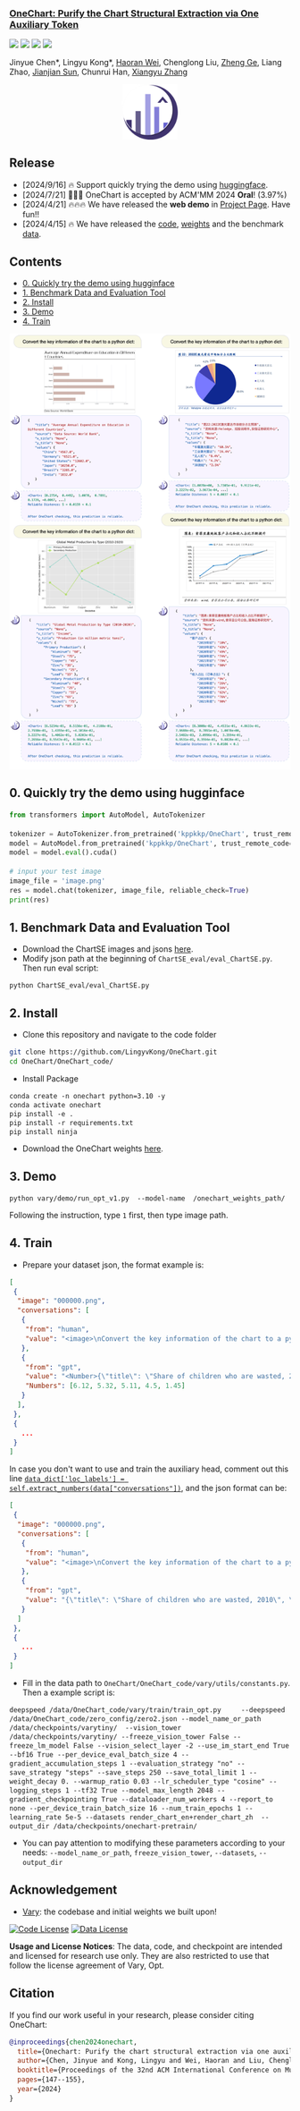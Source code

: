 <h3><a href="https://github.com/LingyvKong/OneChart/blob/main/OneChart_paper.pdf">OneChart: Purify the Chart Structural Extraction via One Auxiliary Token</a></h3>
<a href="http://arxiv.org/abs/2404.09987"><img src="https://img.shields.io/badge/Paper-PDF-orange"></a> 
<a href="https://onechartt.github.io/"><img src="https://img.shields.io/badge/Project-Page-Green"></a>
<a href='https://huggingface.co/kppkkp/OneChart/tree/main'><img src='https://img.shields.io/badge/%F0%9F%A4%97%20Hugging%20Face-Models-blue'></a>
<a href="https://zhuanlan.zhihu.com/p/692607557"><img src="https://img.shields.io/badge/zhihu-yellow"></a> 

Jinyue Chen*, Lingyu Kong*, [Haoran Wei](https://scholar.google.com/citations?user=J4naK0MAAAAJ&hl=en), Chenglong Liu, [Zheng Ge](https://joker316701882.github.io/), Liang Zhao, [Jianjian Sun](https://scholar.google.com/citations?user=MVZrGkYAAAAJ&hl=en), Chunrui Han, [Xiangyu Zhang](https://scholar.google.com/citations?user=yuB-cfoAAAAJ&hl=en)
	


<p align="center">
<img src="assets/logo.png" style="width: 100px" align=center>
</p>

## Release
- [2024/9/16] 🔥 Support quickly trying the demo using [huggingface](https://huggingface.co/kppkkp/OneChart/blob/main/README.md).
- [2024/7/21] 🎉🎉🎉 OneChart is accepted by ACM'MM 2024 **Oral**! (3.97%)
- [2024/4/21] 🔥🔥🔥 We have released the **web demo** in [Project Page](https://onechartt.github.io/). Have fun!!
- [2024/4/15] 🔥 We have released the [code](https://github.com/LingyvKong/OneChart), [weights](https://huggingface.co/kppkkp/OneChart/tree/main) and the benchmark [data](https://drive.google.com/drive/folders/1YmOvxq0DfOA9YKoyCZDjpnTIkPNoyegQ?usp=sharing). 


## Contents
- [0. Quickly try the demo using hugginface](#0-quickly-try-the-demo-using-hugginface)
- [1. Benchmark Data and Evaluation Tool](#1-benchmark-data-and-evaluation-tool)
- [2. Install](#2-install)
- [3. Demo](#3-demo)
- [4. Train](#4-train)

<p align="center">
<img src="assets/append_all.png" style="width: 700px" align=center>
</p>

## 0. Quickly try the demo using hugginface
```python
from transformers import AutoModel, AutoTokenizer

tokenizer = AutoTokenizer.from_pretrained('kppkkp/OneChart', trust_remote_code=True, use_fast=False, padding_side="right")
model = AutoModel.from_pretrained('kppkkp/OneChart', trust_remote_code=True, low_cpu_mem_usage=True, device_map='cuda')
model = model.eval().cuda()

# input your test image
image_file = 'image.png'
res = model.chat(tokenizer, image_file, reliable_check=True)
print(res)
```

## 1. Benchmark Data and Evaluation Tool
- Download the ChartSE images and jsons [here](https://drive.google.com/drive/folders/1YmOvxq0DfOA9YKoyCZDjpnTIkPNoyegQ?usp=sharing). 
- Modify json path at the beginning of `ChartSE_eval/eval_ChartSE.py`. Then run eval script:
   
```shell
python ChartSE_eval/eval_ChartSE.py
```

## 2. Install
- Clone this repository and navigate to the code folder
```bash
git clone https://github.com/LingyvKong/OneChart.git
cd OneChart/OneChart_code/
```
- Install Package
```Shell
conda create -n onechart python=3.10 -y
conda activate onechart
pip install -e .
pip install -r requirements.txt
pip install ninja
```
- Download the OneChart weights [here](https://huggingface.co/kppkkp/OneChart/tree/main). 
  
## 3. Demo
```Shell
python vary/demo/run_opt_v1.py  --model-name  /onechart_weights_path/
```
Following the instruction, type `1` first, then type image path.

## 4. Train
- Prepare your dataset json, the format example is:
```json
[
 {
  "image": "000000.png",
  "conversations": [
   {
    "from": "human",
    "value": "<image>\nConvert the key information of the chart to a python dict:"
   },
   {
    "from": "gpt",
    "value": "<Number>{\"title\": \"Share of children who are wasted, 2010\", \"source\": \"None\", \"x_title\": \"None\", \"y_title\": \"None\", \"values\": {\"Haiti\": \"6.12%\", \"Libya\": \"5.32%\", \"Morocco\": \"5.11%\", \"Lebanon\": \"4.5%\", \"Colombia\": \"1.45%\"}}",
    "Numbers": [6.12, 5.32, 5.11, 4.5, 1.45]
   }
  ],
 },
 {
   ...
 }
]
```
In case you don't want to use and train the auxiliary head, comment out this line [`data_dict['loc_labels'] = self.extract_numbers(data["conversations"])`](https://github.com/LingyvKong/OneChart/blob/868942ace688231ba74e7ab3f1fe028d6c4776c6/OneChart_code/vary/data/conversation_dataset_v1_with_number.py#L214), and the json format can be:
```json
[
 {
  "image": "000000.png",
  "conversations": [
   {
    "from": "human",
    "value": "<image>\nConvert the key information of the chart to a python dict:"
   },
   {
    "from": "gpt",
    "value": "{\"title\": \"Share of children who are wasted, 2010\", \"source\": \"None\", \"x_title\": \"None\", \"y_title\": \"None\", \"values\": {\"Haiti\": \"6.12%\", \"Libya\": \"5.32%\", \"Morocco\": \"5.11%\", \"Lebanon\": \"4.5%\", \"Colombia\": \"1.45%\"}}"
   }
  ]
 },
 {
   ...
 }
]
```

- Fill in the data path to `OneChart/OneChart_code/vary/utils/constants.py`. Then a example script is:
```shell
deepspeed /data/OneChart_code/vary/train/train_opt.py     --deepspeed /data/OneChart_code/zero_config/zero2.json --model_name_or_path /data/checkpoints/varytiny/  --vision_tower /data/checkpoints/varytiny/ --freeze_vision_tower False --freeze_lm_model False --vision_select_layer -2 --use_im_start_end True --bf16 True --per_device_eval_batch_size 4 --gradient_accumulation_steps 1 --evaluation_strategy "no" --save_strategy "steps" --save_steps 250 --save_total_limit 1 --weight_decay 0. --warmup_ratio 0.03 --lr_scheduler_type "cosine" --logging_steps 1 --tf32 True --model_max_length 2048 --gradient_checkpointing True --dataloader_num_workers 4 --report_to none --per_device_train_batch_size 16 --num_train_epochs 1 --learning_rate 5e-5 --datasets render_chart_en+render_chart_zh  --output_dir /data/checkpoints/onechart-pretrain/
```
- You can pay attention to modifying these parameters according to your needs: `--model_name_or_path`, `freeze_vision_tower`, `--datasets`, `--output_dir` 


## Acknowledgement
- [Vary](https://github.com/Ucas-HaoranWei/Vary): the codebase and initial weights we built upon!

[![Code License](https://img.shields.io/badge/Code%20License-Apache_2.0-green.svg)](https://github.com/tatsu-lab/stanford_alpaca/blob/main/LICENSE)
[![Data License](https://img.shields.io/badge/Data%20License-CC%20By%20NC%204.0-red.svg)](https://github.com/tatsu-lab/stanford_alpaca/blob/main/DATA_LICENSE)

**Usage and License Notices**: The data, code, and checkpoint are intended and licensed for research use only. They are also restricted to use that follow the license agreement of Vary, Opt. 


## Citation
If you find our work useful in your research, please consider citing OneChart:
```bibtex
@inproceedings{chen2024onechart,
  title={Onechart: Purify the chart structural extraction via one auxiliary token},
  author={Chen, Jinyue and Kong, Lingyu and Wei, Haoran and Liu, Chenglong and Ge, Zheng and Zhao, Liang and Sun, Jianjian and Han, Chunrui and Zhang, Xiangyu},
  booktitle={Proceedings of the 32nd ACM International Conference on Multimedia},
  pages={147--155},
  year={2024}
}
```
